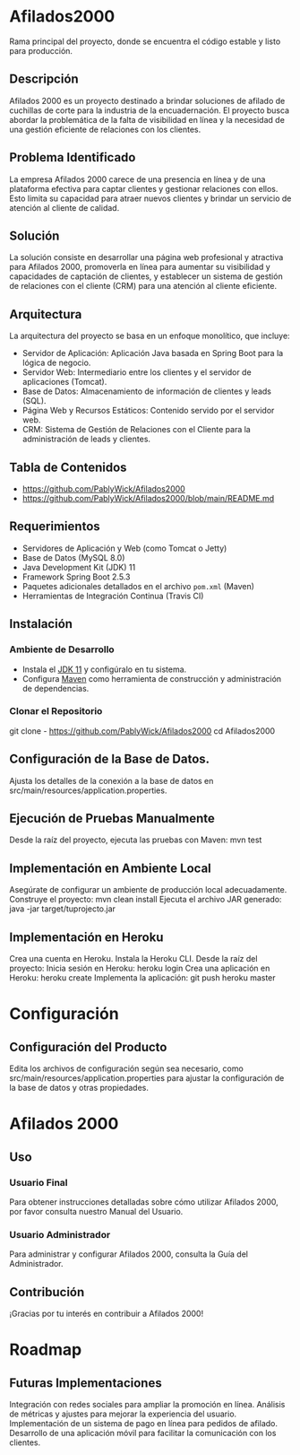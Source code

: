 # Afilados2000

Rama principal del proyecto, donde se encuentra el código estable y listo para producción.


## Descripción

Afilados 2000 es un proyecto destinado a brindar soluciones de afilado de cuchillas de corte para la industria de la encuadernación. El proyecto busca abordar la problemática de la falta de visibilidad en línea y la necesidad de una gestión eficiente de relaciones con los clientes.

## Problema Identificado

La empresa Afilados 2000 carece de una presencia en línea y de una plataforma efectiva para captar clientes y gestionar relaciones con ellos. Esto limita su capacidad para atraer nuevos clientes y brindar un servicio de atención al cliente de calidad.

## Solución

La solución consiste en desarrollar una página web profesional y atractiva para Afilados 2000, promoverla en línea para aumentar su visibilidad y capacidades de captación de clientes, y establecer un sistema de gestión de relaciones con el cliente (CRM) para una atención al cliente eficiente.

## Arquitectura

La arquitectura del proyecto se basa en un enfoque monolítico, que incluye:

- Servidor de Aplicación: Aplicación Java basada en Spring Boot para la lógica de negocio.
- Servidor Web: Intermediario entre los clientes y el servidor de aplicaciones (Tomcat).
- Base de Datos: Almacenamiento de información de clientes y leads (SQL).
- Página Web y Recursos Estáticos: Contenido servido por el servidor web.
- CRM: Sistema de Gestión de Relaciones con el Cliente para la administración de leads y clientes.

## Tabla de Contenidos

- https://github.com/PablyWick/Afilados2000
- https://github.com/PablyWick/Afilados2000/blob/main/README.md

## Requerimientos

- Servidores de Aplicación y Web (como Tomcat o Jetty)
- Base de Datos (MySQL 8.0)
- Java Development Kit (JDK) 11
- Framework Spring Boot 2.5.3
- Paquetes adicionales detallados en el archivo `pom.xml` (Maven)
- Herramientas de Integración Continua (Travis CI)

## Instalación

### Ambiente de Desarrollo

- Instala el [JDK 11](https://www.oracle.com/java/technologies/javase-jdk11-downloads.html) y configúralo en tu sistema.
- Configura [Maven](https://maven.apache.org/download.cgi) como herramienta de construcción y administración de dependencias.

### Clonar el Repositorio

git clone - https://github.com/PablyWick/Afilados2000
cd Afilados2000

## Configuración de la Base de Datos.
Ajusta los detalles de la conexión a la base de datos en src/main/resources/application.properties.

## Ejecución de Pruebas Manualmente
Desde la raíz del proyecto, ejecuta las pruebas con Maven: mvn test

## Implementación en Ambiente Local
Asegúrate de configurar un ambiente de producción local adecuadamente.
Construye el proyecto: mvn clean install
Ejecuta el archivo JAR generado: java -jar target/tuprojecto.jar

## Implementación en Heroku
Crea una cuenta en Heroku.
Instala la Heroku CLI.
Desde la raíz del proyecto:
Inicia sesión en Heroku: heroku login
Crea una aplicación en Heroku: heroku create
Implementa la aplicación: git push heroku master

# Configuración

## Configuración del Producto
Edita los archivos de configuración según sea necesario, como src/main/resources/application.properties para ajustar la configuración de la base de datos y otras propiedades.

# Afilados 2000

## Uso

### Usuario Final

Para obtener instrucciones detalladas sobre cómo utilizar Afilados 2000, por favor consulta nuestro Manual del Usuario.

### Usuario Administrador

Para administrar y configurar Afilados 2000, consulta la Guía del Administrador.

## Contribución

¡Gracias por tu interés en contribuir a Afilados 2000!

# Roadmap

## Futuras Implementaciones

Integración con redes sociales para ampliar la promoción en línea.
Análisis de métricas y ajustes para mejorar la experiencia del usuario.
Implementación de un sistema de pago en línea para pedidos de afilado.
Desarrollo de una aplicación móvil para facilitar la comunicación con los clientes.
